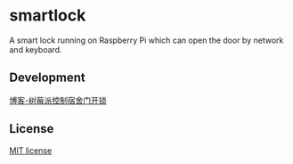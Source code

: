 # smartlock
A smart lock running on Raspberry Pi which can open the door by network and keyboard.

## Development

[博客-树莓派控制宿舍门开锁](http://blog.codeme.xyz/2015/08/raspberry-pi-control-door-lock/)

## License

[MIT license](http://opensource.org/licenses/MIT)